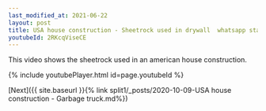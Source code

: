 ```yaml
---
last_modified_at: 2021-06-22
layout: post
title: USA house construction - Sheetrock used in drywall  whatsapp status
youtubeId: 2RKcqViseCE
---
```


This video shows the sheetrock used in an american house construction.

{% include youtubePlayer.html id=page.youtubeId %}

[Next]({{ site.baseurl }}{% link split1/_posts/2020-10-09-USA house construction - Garbage truck.md%})
